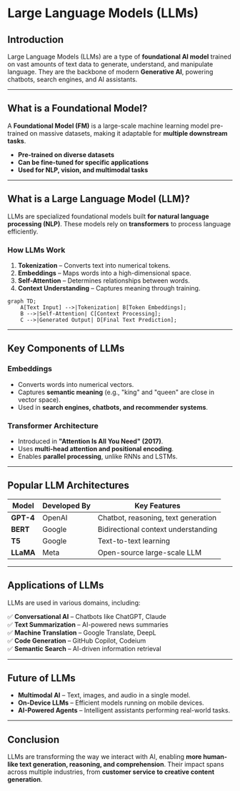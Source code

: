 # Large Language Models (LLMs)  

## Introduction

Large Language Models (LLMs) are a type of **foundational AI model** trained on vast amounts of text data to generate, understand, and manipulate language. They are the backbone of modern **Generative AI**, powering chatbots, search engines, and AI assistants.  

---

## What is a Foundational Model?

A **Foundational Model (FM)** is a large-scale machine learning model pre-trained on massive datasets, making it adaptable for **multiple downstream tasks**.  

* **Pre-trained on diverse datasets**  
* **Can be fine-tuned for specific applications**  
* **Used for NLP, vision, and multimodal tasks**  

---

## What is a Large Language Model (LLM)?

LLMs are specialized foundational models built **for natural language processing (NLP)**. These models rely on **transformers** to process language efficiently.  

### How LLMs Work

1. **Tokenization** – Converts text into numerical tokens.  
2. **Embeddings** – Maps words into a high-dimensional space.  
3. **Self-Attention** – Determines relationships between words.  
4. **Context Understanding** – Captures meaning through training.  

``` mermaid  
graph TD;  
    A[Text Input] -->|Tokenization| B[Token Embeddings];  
    B -->|Self-Attention| C[Context Processing];  
    C -->|Generated Output| D[Final Text Prediction];  
```

---

## Key Components of LLMs

### Embeddings

* Converts words into numerical vectors.  
* Captures **semantic meaning** (e.g., "king" and "queen" are close in vector space).  
* Used in **search engines, chatbots, and recommender systems**.  

### Transformer Architecture

* Introduced in **"Attention Is All You Need" (2017)**.  
* Uses **multi-head attention and positional encoding**.  
* Enables **parallel processing**, unlike RNNs and LSTMs.  

---

## Popular LLM Architectures

| **Model** | **Developed By** | **Key Features** |  
|----------|----------------|----------------|  
| **GPT-4** | OpenAI | Chatbot, reasoning, text generation |  
| **BERT** | Google | Bidirectional context understanding |  
| **T5** | Google | Text-to-text learning |  
| **LLaMA** | Meta | Open-source large-scale LLM |  

---

## Applications of LLMs

LLMs are used in various domains, including:  

✅ **Conversational AI** – Chatbots like ChatGPT, Claude  
✅ **Text Summarization** – AI-powered news summaries  
✅ **Machine Translation** – Google Translate, DeepL  
✅ **Code Generation** – GitHub Copilot, Codeium  
✅ **Semantic Search** – AI-driven information retrieval  

---

## Future of LLMs

* **Multimodal AI** – Text, images, and audio in a single model.  
* **On-Device LLMs** – Efficient models running on mobile devices.  
* **AI-Powered Agents** – Intelligent assistants performing real-world tasks.  

---

## Conclusion

LLMs are transforming the way we interact with AI, enabling **more human-like text generation, reasoning, and comprehension**. Their impact spans across multiple industries, from **customer service to creative content generation**.  
